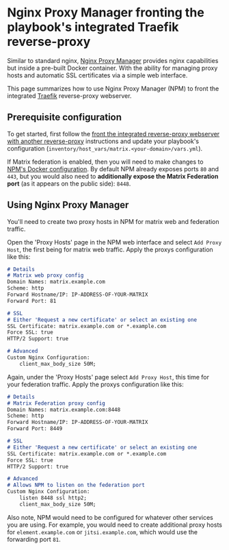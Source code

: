 # Nginx Proxy Manager fronting the playbook's integrated Traefik reverse-proxy

Similar to standard nginx, [Nginx Proxy Manager](https://nginxproxymanager.com/) provides nginx capabilities but inside a pre-built Docker container. With the ability for managing proxy hosts and automatic SSL certificates via a simple web interface.

This page summarizes how to use Nginx Proxy Manager (NPM) to front the integrated [Traefik](https://traefik.io/) reverse-proxy webserver.


## Prerequisite configuration

To get started, first follow the [front the integrated reverse-proxy webserver with another reverse-proxy](../../../docs/configuring-playbook-own-webserver.md#fronting-the-integrated-reverse-proxy-webserver-with-another-reverse-proxy) instructions and update your playbook's configuration (`inventory/host_vars/matrix.<your-domain>/vars.yml`).

If Matrix federation is enabled, then you will need to make changes to [NPM's Docker configuration](https://nginxproxymanager.com/guide/#quick-setup). By default NPM already exposes ports `80` and `443`, but you would also need to **additionally expose the Matrix Federation port** (as it appears on the public side): `8448`.


## Using Nginx Proxy Manager

You'll need to create two proxy hosts in NPM for matrix web and federation traffic.

Open the 'Proxy Hosts' page in the NPM web interface and select `Add Proxy Host`, the first being for matrix web traffic. Apply the proxys configuration like this:

```md
# Details
# Matrix web proxy config
Domain Names: matrix.example.com
Scheme: http
Forward Hostname/IP: IP-ADDRESS-OF-YOUR-MATRIX
Forward Port: 81

# SSL
# Either 'Request a new certificate' or select an existing one
SSL Certificate: matrix.example.com or *.example.com
Force SSL: true
HTTP/2 Support: true

# Advanced
Custom Nginx Configuration:
	client_max_body_size 50M;
```

Again, under the 'Proxy Hosts' page select `Add Proxy Host`, this time for your federation traffic. Apply the proxys configuration like this:

```md
# Details
# Matrix Federation proxy config
Domain Names: matrix.example.com:8448
Scheme: http
Forward Hostname/IP: IP-ADDRESS-OF-YOUR-MATRIX
Forward Port: 8449

# SSL
# Either 'Request a new certificate' or select an existing one
SSL Certificate: matrix.example.com or *.example.com
Force SSL: true
HTTP/2 Support: true

# Advanced
# Allows NPM to listen on the federation port
Custom Nginx Configuration:
	listen 8448 ssl http2;
	client_max_body_size 50M;
```

Also note, NPM would need to be configured for whatever other services you are using. For example, you would need to create additional proxy hosts for `element.example.com` or `jitsi.example.com`, which would use the forwarding port `81`.
